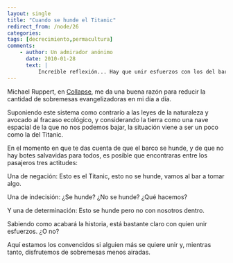 ```yaml
---
layout: single
title: "Cuando se hunde el Titanic"
redirect_from: /node/26
categories:
tags: [decrecimiento,permacultura]
comments: 
    - author: Un admirador anónimo
      date: 2010-01-28
      text: |
          Increíble reflexión... Hay que unir esfuerzos con los del bar, poner un fondo y pedirse un par de rondas de cañas con su correspondiente tapita de jamón (ecológico, eso sí...). Un abrazo.  
---
```

Michael Ruppert, en [Collapse](http://www.imdb.com/title/tt1503769/), me da una buena razón para reducir la cantidad de sobremesas evangelizadoras en mi día a día.

Suponiendo este sistema como contrarío a las leyes de la naturaleza y avocado al fracaso ecológico, y considerando la tierra como una nave espacial de la que no nos podemos bajar, la situación viene a ser un poco como la del Titanic.

En el momento en que te das cuenta de que el barco se hunde, y de que no hay botes salvavidas para todos, es posible que encontraras entre los pasajeros tres actitudes:

Una de negación: Esto es el Titanic, esto no se hunde, vamos al bar a tomar algo.

Una de indecisión: ¿Se hunde? ¿No se hunde? ¿Qué hacemos?

Y una de determinación: Esto se hunde pero no con nosotros dentro.

Sabiendo como acabará la historia, está bastante claro con quien unir esfuerzos. ¿O no?

Aquí estamos los convencidos si alguien más se quiere unir y, mientras tanto, disfrutemos de sobremesas menos airadas.
